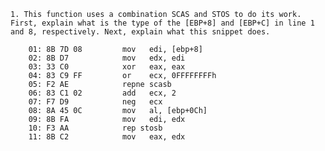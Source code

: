     1. This function uses a combination SCAS and STOS to do its work. First, explain what is the type of the [EBP+8] and [EBP+C] in line 1 and 8, respectively. Next, explain what this snippet does.

        01: 8B 7D 08         mov   edi, [ebp+8]
        02: 8B D7            mov   edx, edi
        03: 33 C0            xor   eax, eax
        04: 83 C9 FF         or    ecx, 0FFFFFFFFh
        05: F2 AE            repne scasb
        06: 83 C1 02         add   ecx, 2
        07: F7 D9            neg   ecx
        08: 8A 45 0C         mov   al, [ebp+0Ch]
        09: 8B FA            mov   edi, edx
        10: F3 AA            rep stosb
        11: 8B C2            mov   eax, edx
